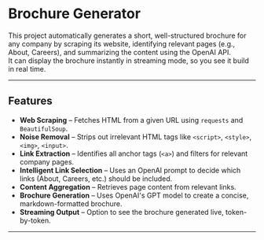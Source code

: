 # Brochure Generator

This project automatically generates a short, well-structured brochure for any company by scraping its website, identifying relevant pages (e.g., About, Careers), and summarizing the content using the OpenAI API.  
It can display the brochure instantly in streaming mode, so you see it build in real time.

---

## Features
- **Web Scraping** – Fetches HTML from a given URL using `requests` and `BeautifulSoup`.
- **Noise Removal** – Strips out irrelevant HTML tags like `<script>`, `<style>`, `<img>`, `<input>`.
- **Link Extraction** – Identifies all anchor tags (`<a>`) and filters for relevant company pages.
- **Intelligent Link Selection** – Uses an OpenAI prompt to decide which links (About, Careers, etc.) should be included.
- **Content Aggregation** – Retrieves page content from relevant links.
- **Brochure Generation** – Uses OpenAI's GPT model to create a concise, markdown-formatted brochure.
- **Streaming Output** – Option to see the brochure generated live, token-by-token.

---

